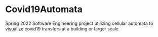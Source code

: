 # Covid19Automata
Spring 2022 Software Engineering project utilizing cellular automata to visualize covid19 transfers at a building or larger scale

